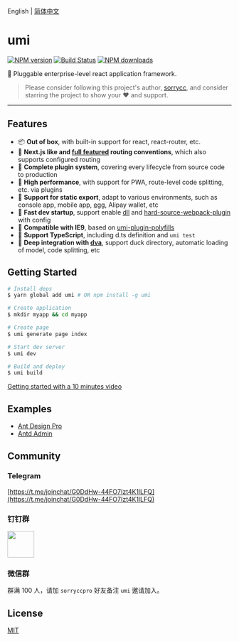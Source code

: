 English | [简体中文](./README_zh-CN.md)

# umi

[![NPM version](https://img.shields.io/npm/v/umi.svg?style=flat)](https://npmjs.org/package/umi)
[![Build Status](https://img.shields.io/travis/umijs/umi.svg?style=flat)](https://travis-ci.org/umijs/umi)
[![NPM downloads](http://img.shields.io/npm/dm/umi.svg?style=flat)](https://npmjs.org/package/umi)

🌋 Pluggable enterprise-level react application framework.

> Please consider following this project's author, [sorrycc](https://github.com/sorrycc), and consider starring the project to show your ❤️ and support.

---

## Features

* 📦 **Out of box**, with built-in support for react, react-router, etc.
* 🏈 **Next.js like and [full featured](https://umijs.org/guide/router.html) routing conventions**, which also supports configured routing
* 🎉 **Complete plugin system**, covering every lifecycle from source code to production
* 🚀 **High performance**, with support for PWA, route-level code splitting, etc. via plugins
* 💈 **Support for static export**, adapt to various environments, such as console app, mobile app, [egg](https://github.com/eggjs/egg), Alipay wallet, etc
* 🚄 **Fast dev startup**, support enable [dll](https://umijs.org/plugin/umi-plugin-react.html#dll) and [hard-source-webpack-plugin](https://umijs.org/plugin/umi-plugin-react.html#hardSource) with config
* 🐠 **Compatible with IE9**, based on [umi-plugin-polyfills](https://umijs.org/plugin/umi-plugin-react.html#polyfills)
* 🍁 **Support TypeScript**, including d.ts definition and `umi test`
* 🌴 **Deep integration with [dva](https://dvajs.com/)**, support duck directory, automatic loading of model, code splitting, etc

## Getting Started

```bash
# Install deps
$ yarn global add umi # OR npm install -g umi

# Create application
$ mkdir myapp && cd myapp

# Create page
$ umi generate page index

# Start dev server
$ umi dev

# Build and deploy
$ umi build
```

[Getting started with a 10 minutes video](https://youtu.be/vkAUGUlYm24)

## Examples

* [Ant Design Pro](https://github.com/ant-design/ant-design-pro)
* [Antd Admin](https://github.com/zuiidea/antd-admin)

## Community

### Telegram

[https://t.me/joinchat/G0DdHw-44FO7Izt4K1lLFQ](https://t.me/joinchat/G0DdHw-44FO7Izt4K1lLFQ)

### 钉钉群

<img src="https://gw.alipayobjects.com/zos/rmsportal/jPXcQOlGLnylGMfrKdBz.jpg" width="60" />

### 微信群

群满 100 人，请加 `sorryccpro` 好友备注 `umi` 邀请加入。

## License

[MIT](https://github.com/umijs/umi/blob/master/LICENSE)
